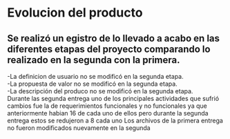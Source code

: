# Evolucion del producto
## Se realizó un egistro de lo llevado a acabo en las diferentes etapas del proyecto comparando lo realizado en la segunda con la primera.
-La definicion de usuario no se modificó en la segunda etapa.  
-La propuesta de valor no se modificó en la segunda etapa.  
-La descripción del produco no se modificó en la segunda etapa.  
Durante las segunda entrega uno de los principales actividades que sufrió cambios fue la de requerimientos funcionales y no funcionales ya que anteriormente habian 16 de cada uno de ellos pero durante la segunda entrega estos se redujeron a 8 cada uno
Los archivos de la primera entrega no fueron modificados nuevamente en la segunda

